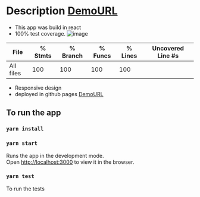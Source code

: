 
# Description [DemoURL](https://anishacarol.github.io)
- This app was build in react
- 100% test coverage.
![image](https://user-images.githubusercontent.com/46542689/86094672-228f0f00-bab1-11ea-8456-1b1e9b7059ba.png)


File                         |  % Stmts | % Branch |  % Funcs |  % Lines | Uncovered Line #s |
-----------------------------|----------|----------|----------|----------|-------------------|
All files                    |      100 |      100 |      100 |      100 |                   |

- Responsive design
- deployed in github pages [DemoURL](https://anishacarol.github.io)


## To run the app

### `yarn install`

### `yarn start`

Runs the app in the development mode.<br />
Open [http://localhost:3000](http://localhost:3000) to view it in the browser.

### `yarn test`
To run the tests
